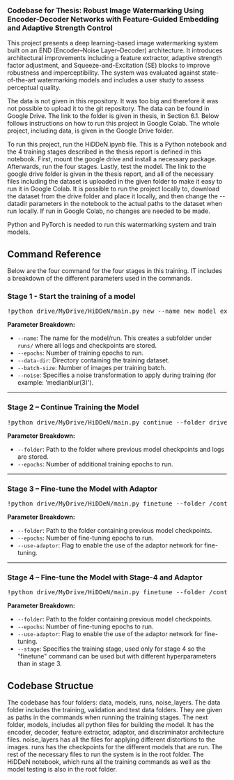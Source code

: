 ### Codebase for Thesis: Robust Image Watermarking Using Encoder-Decoder Networks with Feature-Guided Embedding and Adaptive Strength Control

This project presents a deep learning-based image watermarking system built on an END (Encoder–Noise Layer–Decoder) architecture. It introduces architectural improvements including a feature extractor, adaptive strength factor adjustment, and Squeeze-and-Excitation (SE) blocks to improve robustness and imperceptibility. The system was evaluated against state-of-the-art watermarking models and includes a user study to assess perceptual quality.

The data is not given in this repository. It was too big and therefore it was not possible to upload it to the git repository. The data can be found in Google Drive. The link to the folder is given in thesis, in Section 6.1. Below follows instructions on how to run this project in Google Colab. The whole project, including data, is given in the Google Drive folder.

To run this project, run the HiDDeN.ipynb file. This is a Python notebook and the 4 training stages described in the thesis report is defined in this notebook. First, mount the google drive and install a necessary package. Afterwards, run the four stages. Lastly, test the model. The link to the google drive folder is given in the thesis report, and all of the necessary files including the dataset is uploaded in the given folder to make it easy to run it in Google Colab. It is possible to run the project locally to, download the dataset from the drive folder and place it locally, and then change the --datadir parameters in the notebook to the actual paths to the dataset when run locally. If run in Google Colab, no changes are needed to be made. 

Python and PyTorch is needed to run this watermarking system and train models. 

## Command Reference
Below are the four command for the four stages in this training. IT includes a breakdown of the different parameters used in the commands. 

### Stage 1 - Start the training of a model
<pre>!python drive/MyDrive/HiDDeN/main.py new --name new_model_exam --epochs 30 --data-dir drive/MyDrive/HiDDeN/data --batch-size 16 --noise 'medianblur(3)'</pre>

**Parameter Breakdown:**

- `--name`: The name for the model/run. This creates a subfolder under `runs/` where all logs and checkpoints are stored.
- `--epochs`: Number of training epochs to run.
- `--data-dir`: Directory containing the training dataset.
- `--batch-size`: Number of images per training batch.
- `--noise`: Specifies a noise transformation to apply during training (for example: 'medianblur(3)').

---

### Stage 2 – Continue Training the Model
<pre>!python drive/MyDrive/HiDDeN/main.py continue --folder drive/MyDrive/HiDDeN/runs/new_model_exam --epochs 50</pre>

**Parameter Breakdown:**

- `--folder`: Path to the folder where previous model checkpoints and logs are stored.
- `--epochs`: Number of additional training epochs to run.

---

### Stage 3 – Fine-tune the Model with Adaptor
<pre>!python drive/MyDrive/HiDDeN/main.py finetune --folder /content/drive/MyDrive/HiDDeN/runs/new_model_exam --epochs 100 --use-adaptor</pre>

**Parameter Breakdown:**

- `--folder`: Path to the folder containing previous model checkpoints.
- `--epochs`: Number of fine-tuning epochs to run.
- `--use-adaptor`: Flag to enable the use of the adaptor network for fine-tuning.

---

### Stage 4 – Fine-tune the Model with Stage-4 and Adaptor
<pre>!python drive/MyDrive/HiDDeN/main.py finetune --folder /content/drive/MyDrive/HiDDeN/runs/new_model_exam --epochs 200 --use-adaptor --stage stage-4</pre>


**Parameter Breakdown:**

- `--folder`: Path to the folder containing previous model checkpoints.
- `--epochs`: Number of fine-tuning epochs to run.
- `--use-adaptor`: Flag to enable the use of the adaptor network for fine-tuning.
- `--stage`: Specifies the training stage, used only for stage 4 so the "finetune" command can be used but with different hyperparameters than in stage 3.


## Codebase Structue
The codebase has four folders: data, models, runs, noise_layers. The data folder includes the training, validation and test data folders. They are given as paths in the commands when running the training stages. The next folder, models, includes all python files for building the model. It has the encoder, decoder, feature extractor, adaptor, and discriminator architecture files. noise_layers has all the files for applying different distortions to the images. runs has the checkpoints for the different models that are run. The rest of the necessary files to run the system is in the root folder. The HiDDeN notebook, which runs all the training commands as well as the model testing is also in the root folder. 

